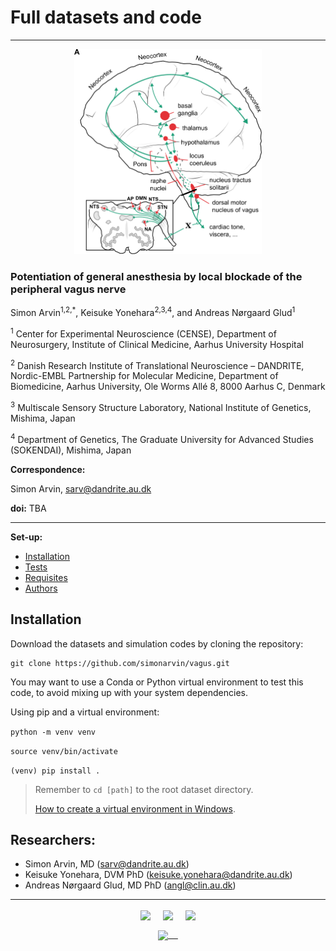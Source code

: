 # Full datasets and code
----
<p align="center">
  <img src="https://github.com/simonarvin/vagus/blob/main/misc/vagus_overview.svg" width=300/>
</p>

### Potentiation of general anesthesia by local blockade of the peripheral vagus nerve

Simon Arvin<sup>1,2,*</sup>, Keisuke Yonehara<sup>2,3,4</sup>, and Andreas Nørgaard Glud<sup>1</sup>

<sup>1</sup> Center for Experimental Neuroscience (CENSE), Department of Neurosurgery, Institute of Clinical Medicine, Aarhus University Hospital

<sup>2</sup> Danish Research Institute of Translational Neuroscience – DANDRITE, Nordic-EMBL Partnership for Molecular Medicine, Department of Biomedicine, Aarhus University, Ole Worms Allé 8, 8000 Aarhus C, Denmark

<sup>3</sup> Multiscale Sensory Structure Laboratory, National Institute of Genetics, Mishima, Japan

<sup>4</sup> Department of Genetics, The Graduate University for Advanced Studies (SOKENDAI), Mishima, Japan


**Correspondence:**

Simon Arvin, sarv@dandrite.au.dk

**doi:** TBA

----

**Set-up:**
- [Installation](#installation)
- [Tests](#tests)
- [Requisites](#requisites)
- [Authors](#authors)

## Installation

Download the datasets and simulation codes by cloning the repository:
```
git clone https://github.com/simonarvin/vagus.git
```

You may want to use a Conda or Python virtual environment to test this code, to avoid mixing up with your system dependencies.

Using pip and a virtual environment:

```python -m venv venv```

```source venv/bin/activate```

```(venv) pip install .```

> Remember to ```cd [path]``` to the root dataset directory.
> 
> [How to create a virtual environment in Windows](https://docs.python.org/3/library/venv.html).


## Researchers:

- Simon Arvin, MD (sarv@dandrite.au.dk)
- Keisuke Yonehara, DVM PhD (keisuke.yonehara@dandrite.au.dk)
- Andreas Nørgaard Glud, MD PhD (angl@clin.au.dk)

----

<p align="center">
    <img src="https://github.com/simonarvin/eyeloop/blob/master/misc/imgs/aarhusuniversity.svg?raw=true" align="center" height="40">&nbsp;&nbsp;&nbsp;&nbsp;
    <img src="https://github.com/simonarvin/eyeloop/blob/master/misc/imgs/dandrite.svg?raw=true" align="center" height="40">&nbsp;&nbsp;&nbsp;&nbsp;
    <img src="https://github.com/simonarvin/connectivity_smallworld/blob/main/misc/CENSE.jpg" align="center" height="40">
</p>
<p align="center">
    <a href="http://www.yoneharalab.com">
    <img src="https://github.com/simonarvin/eyeloop/blob/master/misc/imgs/yoneharalab.svg?raw=true" align="center" height="18">&nbsp;&nbsp;&nbsp;&nbsp;
    </a>
    </p>
